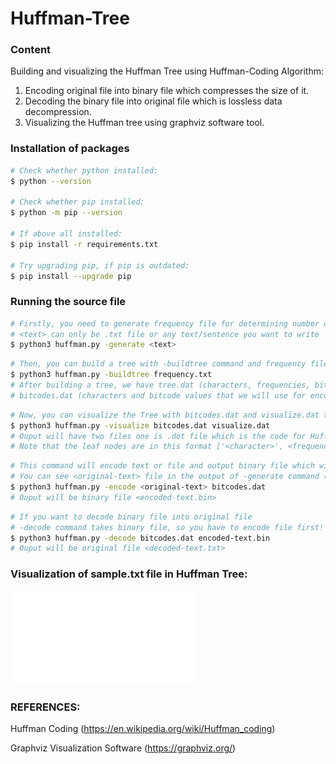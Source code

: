 # Huffman-Tree

### Content

Building and visualizing the Huffman Tree using Huffman-Coding Algorithm:

1. Encoding original file into binary file which compresses the size of it. 
2. Decoding the binary file into original file which is lossless data decompression. 
3. Visualizing the Huffman tree using graphviz software tool.

### Installation of packages
```sh
# Check whether python installed:
$ python --version

# Check whether pip installed:
$ python -m pip --version

# If above all installed:
$ pip install -r requirements.txt

# Try upgrading pip, if pip is outdated:
$ pip install --upgrade pip
```

### Running the source file

```sh
# Firstly, you need to generate frequency file for determining number of characters in a file, and determining format of input.
# <text> can only be .txt file or any text/sentence you want to write
$ python3 huffman.py -generate <text>
```

```sh
# Then, you can build a tree with -buildtree command and frequency file which is generated from the first command
$ python3 huffman.py -buildtree frequency.txt
# After building a tree, we have tree.dat (characters, frequencies, bitcode values generated from Huffman Coding Algorithm)
# bitcodes.dat (characters and bitcode values that we will use for encoding), visualize.dat(tree nodes that we will use for visualization)
```

```sh
# Now, you can visualize the Tree with bitcodes.dat and visualize.dat that generated from -buildtree command
$ python3 huffman.py -visualize bitcodes.dat visualize.dat
# Ouput will have two files one is .dot file which is the code for Huffman Tree and .pdf file for viewing the visualization
# Note that the leaf nodes are in this format ['<character>', <frequency>]/<bitcode value>, other nodes are just frequencies and sums of frequencies.
```


```sh
# This command will encode text or file and output binary file which will be compressed (You can compare the size of original and binary files)
# You can see <original-text> file in the output of -generate command (This differs because user can either enter file or text into command line)
$ python3 huffman.py -encode <original-text> bitcodes.dat
# Ouput will be binary file <encoded-text.bin>
```

```sh
# If you want to decode binary file into original file
# -decode command takes binary file, so you have to encode file first!
$ python3 huffman.py -decode bitcodes.dat encoded-text.bin
# Ouput will be original file <decoded-text.txt>
```

### Visualization of sample.txt file in Huffman Tree:

![Huffman-Tree](./sample-visualization/huffman-tree.dot.pdf)


### REFERENCES:
Huffman Coding (https://en.wikipedia.org/wiki/Huffman_coding) 

Graphviz Visualization Software (https://graphviz.org/)
